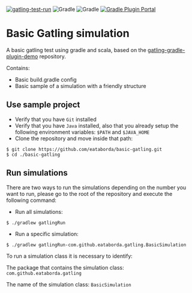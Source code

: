 [![gatling-test-run](https://github.com/eataborda/basic-gatling/actions/workflows/github-actions.yml/badge.svg)](https://github.com/eataborda/basic-gatling/actions/workflows/github-actions.yml)
![Gradle](https://img.shields.io/badge/Gradle-7.2-blue)
![Gradle](https://img.shields.io/badge/Java-11-blue)
[![Gradle Plugin Portal](https://img.shields.io/badge/io.gatling.gradle-3.6.1-blue)](https://plugins.gradle.org/plugin/io.gatling.gradle)

# Basic Gatling simulation
A basic gatling test using gradle and scala, based on the [gatling-gradle-plugin-demo](https://github.com/gatling/gatling-gradle-plugin-demo) repository.

Contains:
- Basic build.gradle config
- Basic sample of a simulation with a friendly structure

## Use sample project
- Verify that you have `Git` installed
- Verify that you have `Java` installed, also that you already setup the following environment variables: `$PATH` and `$JAVA_HOME`
- Clone the repository and move inside that path:
```shellscript
$ git clone https://github.com/eataborda/basic-gatling.git
$ cd ./basic-gatling
```

## Run simulations
There are two ways to run the simulations depending on the number you want to run, please go to the root of the repository and execute the following command:
- Run all simulations:
```
$ ./gradlew gatlingRun
```
- Run a specific simulation:
```
$ ./gradlew gatlingRun-com.github.eataborda.gatling.BasicSimulation
```
To run a simulation class it is necessary to identify:

The package that contains the simulation class: `com.github.eataborda.gatling`

The name of the simulation class: `BasicSimulation`